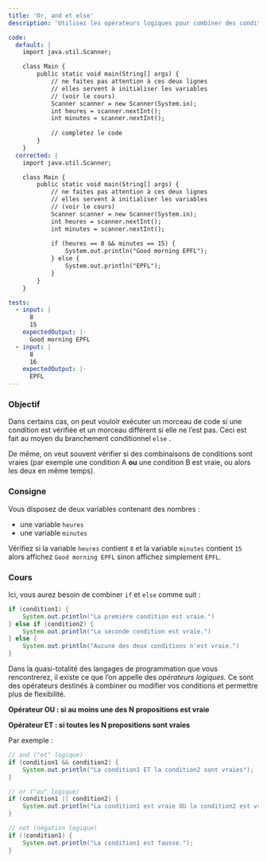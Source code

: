 ```yaml
---
title: 'Or, and et else'
description: 'Utilisez les opérateurs logiques pour combiner des conditions.'

code:
  default: |
    import java.util.Scanner;

    class Main {
        public static void main(String[] args) {
            // ne faites pas attention à ces deux lignes
            // elles servent à initialiser les variables
            // (voir le cours)
            Scanner scanner = new Scanner(System.in);
            int heures = scanner.nextInt();
            int minutes = scanner.nextInt();
            
            // complétez le code
        }
    }
  corrected: |
    import java.util.Scanner;

    class Main {
        public static void main(String[] args) {
            // ne faites pas attention à ces deux lignes
            // elles servent à initialiser les variables
            // (voir le cours)
            Scanner scanner = new Scanner(System.in);
            int heures = scanner.nextInt();
            int minutes = scanner.nextInt();
            
            if (heures == 8 && minutes == 15) {
                System.out.println("Good morning EPFL");
            } else {
                System.out.println("EPFL");
            }
        }
    }

tests:
  - input: |
      8
      15
    expectedOutput: |-
      Good morning EPFL
  - input: |
      8
      16
    expectedOutput: |-
      EPFL
---
```


### Objectif

Dans certains cas, on peut vouloir exécuter un morceau de code si une condition est vérifiée et un morceau différent si elle ne l’est pas. Ceci est fait au moyen du branchement conditionnel `else` .

De même, on veut souvent vérifier si des combinaisons de conditions sont vraies (par exemple une condition A **ou** une condition B est vraie, ou alors les deux en même temps).

### Consigne

Vous disposez de deux variables contenant des nombres :

- une variable `heures`
- une variable `minutes`

Vérifiez si la variable `heures` contient `8` et la variable `minutes` contient `15` alors affichez `Good morning EPFL` sinon affichez simplement `EPFL`.

### Cours

Ici, vous aurez besoin de combiner `if` et `else` comme suit :

```java
if (condition1) {
	System.out.println("La première condition est vraie.")
} else if (condition2) {
	System.out.println("La seconde condition est vraie.")
} else {
	System.out.println("Aucune des deux conditions n'est vraie.")
}
```

Dans la quasi-totalité des langages de programmation que vous rencontrerez, il existe ce que l’on appelle des _opérateurs logiques._ Ce sont des opérateurs destinés à combiner ou modifier vos conditions et permettre plus de flexibilité.

**Opérateur OU : si au moins une des N propositions est vraie**

**Opérateur ET : si toutes les N propositions sont vraies**

Par exemple :

```java
// and ("et" logique)
if (condition1 && condition2) {
	System.out.println("La condition1 ET la condition2 sont vraies");
}

// or ("ou" logique)
if (condition1 || condition2) {
	System.out.println("La condition1 est vraie OU la condition2 est vraie OU les deux.");
}

// not (négation logique)
if (!condition1) {
	System.out.println("La condition1 est fausse.");
}
```

